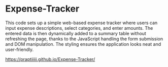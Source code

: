 # Expense-Tracker

This code sets up a simple web-based expense tracker where users can input expense descriptions, select categories, and enter amounts. The entered data is then dynamically added to a summary table without refreshing the page, thanks to the JavaScript handling the form submission and DOM manipulation. The styling ensures the application looks neat and user-friendly.

 https://praptiiiii.github.io/Expense-Tracker/
